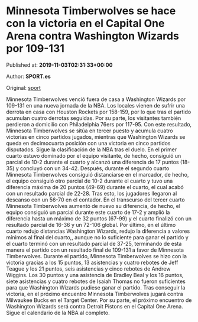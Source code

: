 
# Minnesota Timberwolves se hace con la victoria en el Capital One Arena contra Washington Wizards por 109-131

Published at: **2019-11-03T02:31:33+00:00**

Author: **SPORT.es**

Original: [sport](https://www.sport.es/es/noticias/nba/minnesota-timberwolves-se-hace-con-la-victoria-en-el-capital-one-arena-contra-washington-wizards-por-109-131-7712207)

Minnesota Timberwolves venció fuera de casa a Washington Wizards por 109-131 en una nueva jornada de la NBA. Los locales vienen de sufrir una derrota en casa con Houston Rockets por 158-159, por lo que tras el partido acumulan cuatro derrotas seguidas. Por su parte, los visitantes también perdieron a domicilio con Philadelphia 76ers por 117-95. Con este resultado, Minnesota Timberwolves se sitúa en tercer puesto y acumula cuatro victorias en cinco partidos jugados, mientras que Washington Wizards se queda en decimocuarta posición con una victoria en cinco partidos disputados. Sigue la clasificación de la NBA tras el duelo.
En el primer cuarto estuvo dominado por el equipo visitante, de hecho, consiguió un parcial de 10-2 durante el cuarto y alcanzó una diferencia de 17 puntos (18-35) y concluyó con un 34-42. Después, durante el segundo cuarto Minnesota Timberwolves consiguió distanciarse en el marcador, de hecho, el equipo consiguió otro parcial de 10-2 durante el cuarto y tuvo una diferencia máxima de 20 puntos (49-69) durante el cuarto, el cual acabó con un resultado parcial de 22-28. Tras esto, los jugadores llegaron al descanso con un 56-70 en el contador.
En el transcurso del tercer cuarto Minnesota Timberwolves aumentó de nuevo su diferencia, de hecho, el equipo consiguió un parcial durante este cuarto de 17-2 y amplió la diferencia hasta un máximo de 32 puntos (67-99) y el cuarto finalizó con un resultado parcial de 16-36 y un 72-106 global. Por último, en el último cuarto redujo distancias Washington Wizards, redujo la diferencia a valores mínimos al final del cuarto,, aunque no lo suficiente para ganar el partido y el cuarto terminó con un resultado parcial de 37-25, terminando de esta manera el partido con un resultado final de 109-131 a favor de Minnesota Timberwolves.
Durante el partido, Minnesota Timberwolves se hizo con la victoria gracias a los 15 puntos, 13 asistencias y cuatro rebotes de Jeff Teague y los 21 puntos, seis asistencias y cinco rebotes de Andrew Wiggins. Los 30 puntos y una asistencia de Bradley Beal y los 16 puntos, siete asistencias y cuatro rebotes de Isaiah Thomas no fueron suficientes para que Washington Wizards pudiese ganar el partido.
Tras conseguir la victoria, en el próximo encuentro Minnesota Timberwolves jugará contra Milwaukee Bucks en el Target Center. Por su parte, el próximo encuentro de Washington Wizards será contra Detroit Pistons en el Capital One Arena. Sigue el calendario de la NBA al completo.
